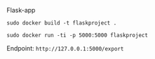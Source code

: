 Flask-app


`sudo docker build -t flaskproject .`

`sudo docker run -ti -p 5000:5000 flaskproject`

Endpoint:
`http://127.0.0.1:5000/export`
